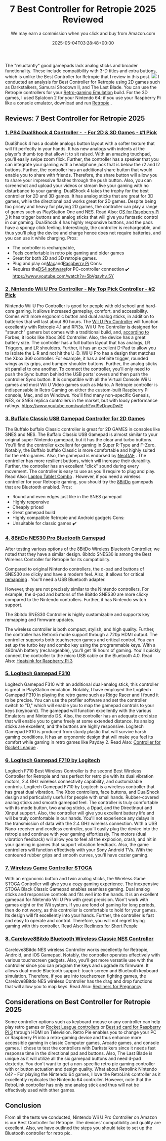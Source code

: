 ﻿---
author: We may earn a commission when you click and buy from Amazon.com
layout: post
title: 7 Best Controller for Retropie 2025 Reviewed
date: '2025-05-04T03:28:48+00:00'
categories:
- Controllers
tags: []
slug: /best-controller-for-retropie/
lastmod: 2025-05-07T12:21:23+03:00
---

The "reluctantly" good gamepads lack analog sticks and broader functionality. These include compatibility with 3-D titles and extra buttons, which is unlike the Best Controller for Retropie that I review in this post.
![](/assets/img/img/)
I conducted an analysis for Best Controller for Retropie using 2D games such as Darkstalkers, Samurai Shodown II, and The Last Blade.
You can use the Retropie controllers for your
[Retro-gaming Emulation](https://pestpolicy.com/how-to-build-a-raspberry-pi-retro-game-console/)
build.
For the 3D games, I used Splatoon 2 for your Nintendo 64; if you use your Raspberry Pi like a console emulator, download and run
[Retropie](https://retropie.org.uk/)
.
## Reviews: 7 Best Controller for Retropie 2025
### [1. PS4 DualShock 4 Controller -  - For 2D & 3D Games - #1 Pick](https://www.amazon.com/dp/B01LWVX2RG/?tag=p-policy-20)
DualShock 4 has a double analogs button layout with a softer texture that will fit perfectly in your hands. It has new analogs with indents at the player's thumb top that allow it to sit raised.
With an amazing touchpad, you'll easily swipe zoom flick. Further, the controller has a speaker that you can integrate your gaming with a headphone jack that is below the r2 and l2 buttons.
Further, the controller has an additional share button that would enable you to share with friends.
Therefore, the share button will allow you to share your impressive flashes through the push button. Also, you can screenshot and upload your videos or stream live your gaming with no disturbance to your gaming.
DualShock 4 takes the trophy for the best controller for 2D and 3D games. It has analog sticks that are great for 3D games, while the directional pad works great for 2D games.
Despite being too pricey and heavy for playing 2D games, the controller can play a range of games such as PlayStation One and NES. Read Also:
[OS for Raspberry Pi 3](https://pestpolicy.com/best-os-for-raspberry-pi-3/)
It has trigger buttons and analog sticks that will give you fantastic control in our gaming. DualShock 4 has highly responsive buttons, and the pads have a spongy click feeling.
Interestingly, the controller is rechargeable, and thus you'll plug the device and charge hence does not require batteries, and you can use it while charging.
Pros:
- The controller is rechargeable,
- Feels comfortable in retro pie gaming and older games
- Great for both 2D and 3D retropie games.
- Plug and play on[Mac](https://github.com/OpenEmu/OpenEmu/wiki/User-guide:-DualShock-Controller-Pairing)and[Raspberry Pi](https://github.com/retropie/retropie-setup/wiki/Setting-up-a-PS4-controller)
Cons:
- Requires the[DS4 software](http://ds4windows.com/)for PC-controller connection
✔️
https://www.youtube.com/watch?v=5bVgavhv_5Y
### [2. Nintendo Wii U Pro Controller - My Top Pick Controller - #2 Pick](https://www.amazon.com/dp/B00MUY0OFU/?tag=p-policy-20)
Nintendo Wii U Pro Controller is good for people with old school and hard-core gaming. It allows increased gameplay, comfort, and accessibility.
Comes with more ergonomic button and dual analog sticks, in addition to batteries that will last about 80 hours. The
[Wii U Pro Controller](https://en.wikipedia.org/wiki/Wii_U_Pro_Controller)
will function excellently with Retropie 4.1 and RPi3s.
Wii U Pro Controller is designed for "staunch" gamers but comes with a traditional build, and,
[according to](https://www.forbes.com/sites/erikkain/2012/06/05/nintendos-smart-decision-with-its-wii-u-pro-controller/#18518b0c13ca)
Forbes, it looks like Xbox 360 Controller.
Also, the device has a great battery size. The controller has a full button layout that has analogs, LR Triggers, and LR shoulders.
Further, it has an excellent D-Pad to allow you to isolate the L-R and not hit the U-D.
Wii U Pro has a design that matches the Xbox 360 controller. For example, it has a definite trigger, rounded wings as its grips, and bumper shoulder buttons.
Further, the analog sticks sit parallel to one another.
To connect the controller, you'll only need to push the Sync button behind the USB ports' covers and then push the controller Sync button.
It is compatible with all the Virtual Console Wii U games and most Wii U Video games such as Mario.
A Retropie controller is indispensable in Retro Gaming on either the custom-built Raspberry Pi console, Mac, and on Windows. You'll find many non-specific Genesis, NES, or SNES replica controllers in the market, but with lousy performance ratings.
https://www.youtube.com/watch?v=l9vDnyoDwIE
### [3. Buffalo Classic USB Gamepad Controller for 2D Games](https://www.amazon.com/dp/B002B9XB0E/?tag=p-policy-20)
The Buffalo buffalo Classic controller is great for 2D GAMES in consoles like SNES and NES.
The Buffalo Classic USB Gamepad is almost similar to your original super Nintendo gamepad, but it has the clear and turbo buttons. You'll find the controller excellent for gaming in Super R-Type and F-Zero.
Notably, the Buffalo buffalo Classic is more comfortable and highly suited for the retro games. Also, the gamepad is endorsed by
[NeoGAF](http://www.neogaf.com/forum/showthread.php?t=903098)
.
The controller has more resilient buttons, which will increase their durability.
Further, the controller has an excellent "click" sound during every movement.
The controller is easy to use as you'll require to plug and play. Read Also:
[Laptop Tablet Combo](https://pestpolicy.com/best-laptop-tablet-combo/)
.
However, if you need a wireless controller for your Retropie gaming, you should try the
[8BitDo](http://www.8bitdo.com/)
gamepads that are Bluetooth enabled.
Pros:
- Round and even edges just like in the SNES gamepad
- Highly responsive
- Cheaply priced
- Great gamepad build
- Highly compatible Retropie and Android gadgets
Cons:
- Unsuitable for classic games
✔️
### [4. 8BitDo NES30 Pro Bluetooth Gamepad](https://www.amazon.com/dp/B07B3RWW1F/?tag=p-policy-20)
After testing various options of the 8BitDo Wireless Bluetooth Controller, we noted that they have a similar design.
8bitdo SNES30 is among the Best Wireless Controller for Retropie for its compatibility.

Compared to original Nintendo controllers, the d-pad and buttons of SNES30 are clicky and have a modern feel. Also, it allows for critical
[remapping](http://www.8bitdo.com/nes30pro/support.html)
. You'll need a USB Bluetooth adapter.

However, they are not precisely similar to the Nintendo controllers. For example, the d-pad and buttons of the 8bitdo SNES30 are more clicky compared to the Nintendo controllers. Further, it has Nintendo switch support.

The 8bitdo SNES30 Controller is highly customizable and supports key remapping and firmware updates.

The wireless controller is both compact, stylish, and high quality. Further, the controller has Retron5 mode support through a 720p HDMI output.
The controller supports both touchscreen games and critical control. You can set up the turbo key and combo key using the programmable keys.
With a 480mAh battery (rechargeable), you'll get 18 hours of gaming. You'll quickly connect the controller to the micro USB cable or the Bluetooth 4.0.
Read Also:
[Heatsink for Raspberry Pi 3](https://pestpolicy.com/best-heatsink-for-raspberry-pi-3/)
### [5. Logitech Gamepad F310](https://www.amazon.com/dp/B003VAHYQY/?tag=p-policy-20)
Logitech Gamepad F310 with an additional dual-analog stick, this controller is great in PlayStation emulation.
Notably, I have employed the Logitech Gamepad F310 in playing the retro game such as Ridge Racer and I found it to be precise.
You can use the profiler software and set the controller switch to "D," which will enable you to map the gamepad controls to your keys (keyboard).
The gamepad will function excellently with the various Emulators and Nintendo DS. Also, the controller has an adequate cord size that will enable you to game freely at some extended distance.
Its analog sticks are excellent, and the buttons are highly responsive. Logitech Gamepad F310 is produced from sturdy plastic that will survive harsh gaming conditions.
It has an ergonomic design that will make you feel its comfort while gaming in retro games like Payday 2. Read Also:
[Controller for Rocket League](https://pestpolicy.com/best-controller-for-rocket-league/)
.
### [6. Logitech Gamepad F710 by Logitech](https://www.amazon.com/dp/B0041RR0TW/?tag=p-policy-20)
Logitech F710 Best Wireless Controller is the second Best Wireless Controller for Retropie and has perfect for retro pie with its dual vibration motors, 2.4 GHz wireless connectivity capability, and customizable controls.
Logitech Gamepad F710 by Logitech is a wireless controller that has great dual vibration.
The Xbox controllers, face buttons, and DualShock design and particularly useful for people with small hands. Rubber-covered analog sticks and smooth gamepad feel.
The controller is truly comfortable with its mode button, two analog sticks, a Dpad, and the DirectInput and Xinput support.
Also, the controller will give you excellent battery life and will be truly comfortable in our hands. You'll not experience any delays in the transmission of data with the 2.4 GHz wireless connection.
With a USB Nano-receiver and cordless controller, you'll easily plug the device into the retropie and continue with your gaming effortlessly.
The motors (dual vibration feedback) will allow you to feel all the explosion, crash, and hit in your gaming in games that support vibration feedback.
Also, the game controllers will function effectively with your Sony Android TVs. With the contoured rubber grips and smooth curves, you'll have cozier gaming.
### [7. Wireless Game Controller STOGA](https://www.amazon.com/dp/B01N0BHTFN/?tag=p-policy-20)
With an ergonomic button and twin analog sticks, the Wireless Game STOGA Controller will give you a cozy gaming experience.
The inexpensive
STOGA Black Classic Gamepad
enables seamless gaming. Dual analog sticks and responsive controls and fits well into the hands.
It is an excellent gamepad for Nintendo Wii U Pro with great precision. Won't work with games eight or the Wii system.
If you are fond of gaming for long periods, then do not worry, as this controller is comfortable to hold for your games.
Its design will fit excellently into your hands.
Further, the controller is fast and easy to operate and control.
Therefore, you will not regret trying gaming with this controller.
Read Also:
[Recliners for Short People](https://pestpolicy.com/best-recliners-for-short-people/)
### [8. Carelove8Bitdo Bluetooth Wireless Classic NES Controller](https://www.amazon.com/dp/B00W7ATKYI/?tag=p-policy-20)
Carelove8Bitdo NES wireless Controller works excellently for Retropie, Android, and iOS Gamepad.
Notably, the controller operates effectively with various touchscreen gadgets.
Also, you'll get more versatile use with the controller since you can program the keys and upgrade its firmware. It allows dual-mode Bluetooth support: touch screen and Bluetooth keyboard simulation.
Therefore, if you are into touchscreen fighting games, the Carelove8Bitdo NES wireless Controller has the drag and drop functions that will allow you to map keys.
Read Also:
[Recliners for Pregnancy](https://pestpolicy.com/best-recliners-for-pregnancy/)
## Considerations on Best Controller for Retropie 2025
Some controller options such as keyboard-mouse or any controller can help play retro games or
[Rocket League controllers](https://pestpolicy.com/best-controller-rocket-league/)
or
[Best sd card for Raspberry Pi 3](https://pestpolicy.com/best-sd-card-for-raspberry-pi-3/)
through HDMI on Television.
Retro Pie enables you to change your PC or Raspberry Pi into a retro-gaming device and thus enhance more accessible gaming in classic Computer games, Arcade games, and console games.
I chose to test the controllers with Darkstalkers since it needs fast response time in the directional pad and buttons. Also, The Last Blade is unique as it will utilize all the six gamepad buttons and need d-pad dexterity. You don't want to get a non-specific retro pie gaming controller with or button actuation and design quality.
What about
Retrolink Nintendo 64? -
For playing the Nintendo 64 games, I love the RetroLink controller as it excellently replicates the Nintendo 64 controller.
However, note that the RetroLink controller has only one analog stick and thus will not be effectively used with other games.
## Conclusion
From all the tests we conducted, Nintendo Wii U Pro Controller on Amazon is our Best Controller for Retropie. The devices' compatibility and quality are excellent.
Also, we have outlined the steps you should take to set up the Bluetooth controller for retro pic.